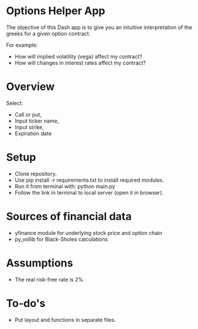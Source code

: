 # Options Helper App
The objective of this Dash app is to give you an intuitive interpretation of the greeks for a given option contract.

For example:
- How will implied volatility (vega) affect my contract?
- How will changes in interest rates affect my contract?

# Overview
Select:
- Call or put,
- Input ticker name,
- Input strike,
- Expiration date

# Setup
- Clone repository.
- Use pip install -r requirements.txt to install required modules.
- Run it from terminal with: python main.py
- Follow the link in terminal to local server (open it in browser).

# Sources of financial data
- yfinance module for underlying stock price and option chain
- py_vollib for Black-Sholes calculations

# Assumptions
- The real risk-free rate is 2%

# To-do's
- Put layout and functions in separate files.

